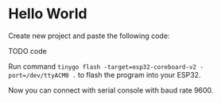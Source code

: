 # Hello World

Create new project and paste the following code:

TODO code

Run command `tinygo flash -target=esp32-coreboard-v2 -port=/dev/ttyACM0 .` to flash the program into your ESP32.

Now you can connect with serial console with baud rate 9600.
